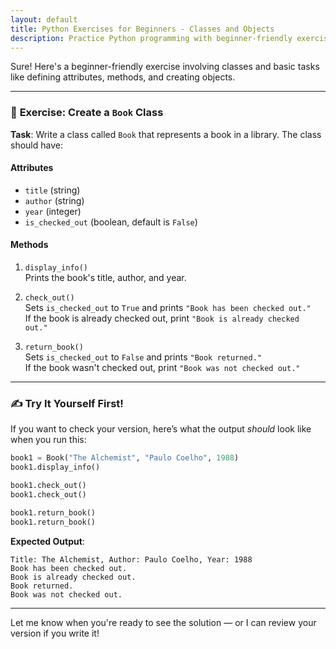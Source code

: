 ```yaml
---
layout: default
title: Python Exercises for Beginners - Classes and Objects
description: Practice Python programming with beginner-friendly exercises on classes and objects. Learn to define attributes, methods, and create objects with step-by-step tasks.
---
```


Sure! Here's a beginner-friendly exercise involving classes and basic tasks like defining attributes, methods, and creating objects.

---

### 🧠 **Exercise: Create a `Book` Class**

**Task**: Write a class called `Book` that represents a book in a library. The class should have:

#### **Attributes**
- `title` (string)
- `author` (string)
- `year` (integer)
- `is_checked_out` (boolean, default is `False`)

#### **Methods**
1. `display_info()`  
   Prints the book's title, author, and year.

2. `check_out()`  
   Sets `is_checked_out` to `True` and prints `"Book has been checked out."`  
   If the book is already checked out, print `"Book is already checked out."`

3. `return_book()`  
   Sets `is_checked_out` to `False` and prints `"Book returned."`  
   If the book wasn't checked out, print `"Book was not checked out."`

---

### ✍️ **Try It Yourself First!**

If you want to check your version, here’s what the output *should* look like when you run this:

```python
book1 = Book("The Alchemist", "Paulo Coelho", 1988)
book1.display_info()

book1.check_out()
book1.check_out()

book1.return_book()
book1.return_book()
```

**Expected Output**:
```
Title: The Alchemist, Author: Paulo Coelho, Year: 1988
Book has been checked out.
Book is already checked out.
Book returned.
Book was not checked out.
```

---

Let me know when you're ready to see the solution — or I can review your version if you write it!